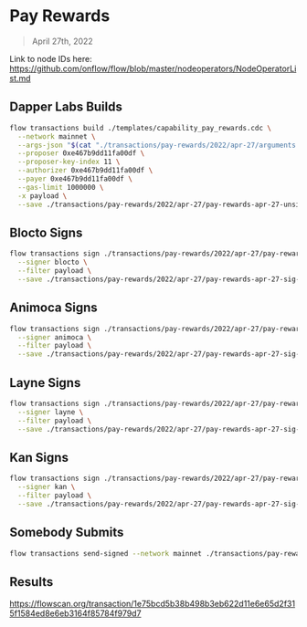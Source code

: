 # Pay Rewards
> April 27th, 2022

Link to node IDs here: https://github.com/onflow/flow/blob/master/nodeoperators/NodeOperatorList.md

## Dapper Labs Builds

```sh
flow transactions build ./templates/capability_pay_rewards.cdc \
  --network mainnet \
  --args-json "$(cat "./transactions/pay-rewards/2022/apr-27/arguments.json")" \
  --proposer 0xe467b9dd11fa00df \
  --proposer-key-index 11 \
  --authorizer 0xe467b9dd11fa00df \
  --payer 0xe467b9dd11fa00df \
  --gas-limit 1000000 \
  -x payload \
  --save ./transactions/pay-rewards/2022/apr-27/pay-rewards-apr-27-unsigned.rlp
```

## Blocto Signs

```sh
flow transactions sign ./transactions/pay-rewards/2022/apr-27/pay-rewards-apr-27-unsigned.rlp \
  --signer blocto \
  --filter payload \
  --save ./transactions/pay-rewards/2022/apr-27/pay-rewards-apr-27-sig-1.rlp
```

## Animoca Signs

```sh
flow transactions sign ./transactions/pay-rewards/2022/apr-27/pay-rewards-apr-27-sig-1.rlp \
  --signer animoca \
  --filter payload \
  --save ./transactions/pay-rewards/2022/apr-27/pay-rewards-apr-27-sig-2.rlp
```

## Layne Signs

```sh
flow transactions sign ./transactions/pay-rewards/2022/apr-27/pay-rewards-apr-27-sig-2.rlp \
  --signer layne \
  --filter payload \
  --save ./transactions/pay-rewards/2022/apr-27/pay-rewards-apr-27-sig-3.rlp
```

## Kan Signs

```sh
flow transactions sign ./transactions/pay-rewards/2022/apr-27/pay-rewards-apr-27-sig-3.rlp \
  --signer kan \
  --filter payload \
  --save ./transactions/pay-rewards/2022/apr-27/pay-rewards-apr-27-sig-complete.rlp
```

## Somebody Submits

```sh
flow transactions send-signed --network mainnet ./transactions/pay-rewards/2022/apr-27/pay-rewards-apr-27-sig-complete.rlp
```

## Results

https://flowscan.org/transaction/1e75bcd5b38b498b3eb622d11e6e65d2f315f1584ed8e6eb3164f85784f979d7
